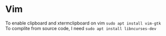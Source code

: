 # Vim
To enable clipboard and xtermclipboard on vim ```sudo apt install vim-gtk```
To complite from source code, I need ```sudo apt install libncurses-dev```
